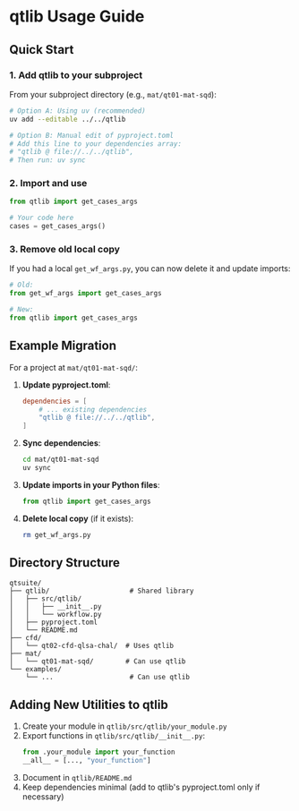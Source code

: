 # qtlib Usage Guide

## Quick Start

### 1. Add qtlib to your subproject

From your subproject directory (e.g., `mat/qt01-mat-sqd`):

```bash
# Option A: Using uv (recommended)
uv add --editable ../../qtlib

# Option B: Manual edit of pyproject.toml
# Add this line to your dependencies array:
# "qtlib @ file://../../qtlib",
# Then run: uv sync
```

### 2. Import and use

```python
from qtlib import get_cases_args

# Your code here
cases = get_cases_args()
```

### 3. Remove old local copy

If you had a local `get_wf_args.py`, you can now delete it and update imports:

```python
# Old:
from get_wf_args import get_cases_args

# New:
from qtlib import get_cases_args
```

## Example Migration

For a project at `mat/qt01-mat-sqd/`:

1. **Update pyproject.toml**:
   ```toml
   dependencies = [
       # ... existing dependencies
       "qtlib @ file://../../qtlib",
   ]
   ```

2. **Sync dependencies**:
   ```bash
   cd mat/qt01-mat-sqd
   uv sync
   ```

3. **Update imports in your Python files**:
   ```python
   from qtlib import get_cases_args
   ```

4. **Delete local copy** (if it exists):
   ```bash
   rm get_wf_args.py
   ```

## Directory Structure

```
qtsuite/
├── qtlib/                    # Shared library
│   ├── src/qtlib/
│   │   ├── __init__.py
│   │   └── workflow.py
│   ├── pyproject.toml
│   └── README.md
├── cfd/
│   └── qt02-cfd-qlsa-chal/  # Uses qtlib
├── mat/
│   └── qt01-mat-sqd/        # Can use qtlib
└── examples/
    └── ...                   # Can use qtlib
```

## Adding New Utilities to qtlib

1. Create your module in `qtlib/src/qtlib/your_module.py`
2. Export functions in `qtlib/src/qtlib/__init__.py`:
   ```python
   from .your_module import your_function
   __all__ = [..., "your_function"]
   ```
3. Document in `qtlib/README.md`
4. Keep dependencies minimal (add to qtlib's pyproject.toml only if necessary)
